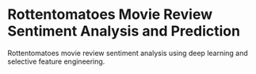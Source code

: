 # Rottentomatoes Movie Review Sentiment Analysis and Prediction
Rottentomatoes movie review sentiment analysis using deep learning and selective feature engineering.
